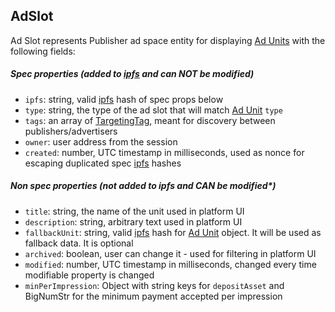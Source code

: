 ## AdSlot

Ad Slot represents Publisher ad space entity for displaying [Ad Units][Ad Unit] with the following fields:

##### Spec properties (added to [ipfs] and can NOT be modified) 

* `ipfs`: string, valid [ipfs] hash of spec props below
* `type`: string, the type of the ad slot that will match [Ad Unit] `type`
* `tags`: an array of [TargetingTag], meant for discovery between publishers/advertisers
* `owner`: user address from the session
* `created`: number, UTC timestamp in milliseconds, used as nonce for escaping duplicated spec [ipfs] hashes

##### Non spec properties (not added to ipfs and CAN be modified*)

* `title`: string, the name of the unit used in platform UI
* `description`: string, arbitrary text used in platform UI
* `fallbackUnit`: string, valid [ipfs] hash for [Ad Unit] object. It will be used as fallback data. It is optional
* `archived`: boolean, user can change it - used for filtering in platform UI
* `modified`: number, UTC timestamp in milliseconds, changed every time modifiable property is changed
* `minPerImpression`: Object with string keys for `depositAsset` and BigNumStr for the minimum payment accepted per impression


[Ad Unit]: https://github.com/AdExNetwork/adex-protocol/blob/master/campaignSpec.md#adunit
[TargetingTag]: https://github.com/AdExNetwork/adex-protocol/blob/master/campaignSpec.md#targetingtag
[ipfs]: https://ipfs.io/
